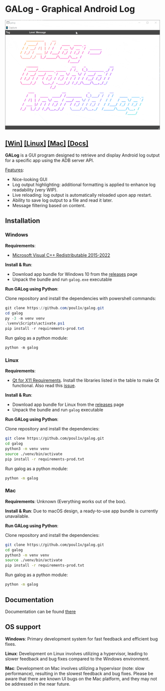# GALog - Graphical Android Log

![](/assets/galog.gif)

##  [\[Win\]](#windows) [\[Linux\]](#linux) [\[Mac\]](#mac) [\[Docs\]](https://github.com/poul1x/galog/wiki)

**GALog** is a GUI program designed to retrieve and display Android log output for a specific app using the ADB server API.

<ins>Features</ins>:
- Nice-looking GUI
- Log output highlighting: additional formatting is applied to enhance log readability (very WIP).
- Live reloading: log output is automatically reloaded upon app restart.
- Ability to save log output to a file and read it later.
- Message filtering based on content.

## Installation

### Windows

**Requirements**:
- [Microsoft Visual C++ Redistributable 2015-2022](https://learn.microsoft.com/en-us/cpp/windows/latest-supported-vc-redist?view=msvc-170#visual-studio-2015-2017-2019-and-2022)

**Install & Run**:
- Download app bundle for Windows 10 from the [releases](https://github.com/poul1x/galog/releases) page
- Unpack the bundle and run `galog.exe` executable

**Run GALog using Python**:

Clone repository and install the dependencies with powershell commands:

```powershell
git clone https://github.com/poul1x/galog.git
cd galog
py -3 -m venv venv
.\venv\Scripts\activate.ps1
pip install -r requirements-prod.txt
```

Run galog as a python module:

```powershell
python -m galog
```

### Linux

**Requirements**:
- [Qt for X11 Requirements](https://doc.qt.io/qt-5/linux-requirements.html). Install the libraries listed in the table to make Qt functional. Also read this [issue](https://github.com/poul1x/GALog/issues/1).

**Install & Run**: 

- Download app bundle for Linux from the [releases](https://github.com/poul1x/galog/releases) page
- Unpack the bundle and run `galog` executable

**Run GALog using Python**:

Clone repository and install the dependencies:

```bash
git clone https://github.com/poul1x/galog.git
cd galog
python3 -m venv venv
source ./venv/bin/activate
pip install -r requirements-prod.txt
```

Run galog as a python module:

```bash
python -m galog
```

### Mac

**Requirements**:
Unknown (Everything works out of the box).

**Install & Run**: 
Due to macOS design, a ready-to-use app bundle is currently unavailable.

**Run GALog using Python**:

Clone repository and install the dependencies:

```bash
git clone https://github.com/poul1x/galog.git
cd galog
python3 -m venv venv
source ./venv/bin/activate
pip install -r requirements-prod.txt
```

Run galog as a python module:

```bash
python -m galog
```

## Documentation

Documentation can be found [there](https://github.com/poul1x/galog/wiki)

## OS support

**Windows**: Primary development system for fast feedback and efficient bug fixes.

**Linux**: Development on Linux involves utilizing a hypervisor, leading to slower feedback and bug fixes compared to the Windows environment.

**Mac**: Development on Mac involves utilizing a hypervisor (note: slow performance), resulting in the slowest feedback and bug fixes. Please be aware that there are known UI bugs on the Mac platform, and they may not be addressed in the near future.

